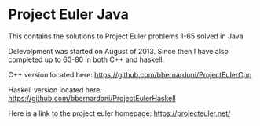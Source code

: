 # Project Euler Java

This contains the solutions to Project Euler problems 1-65 solved in Java

Delevolpment was started on August of 2013. Since then I have also completed up to 60-80  in both C++ and haskell.


C++ version located here: https://github.com/bbernardoni/ProjectEulerCpp

Haskell version located here: https://github.com/bbernardoni/ProjectEulerHaskell

Here is a link to the project euler homepage: https://projecteuler.net/
